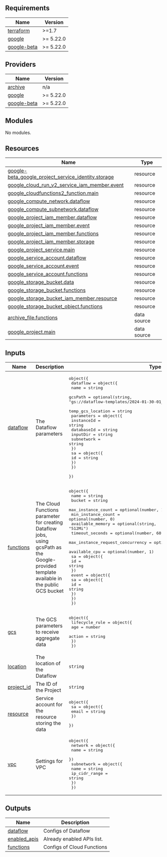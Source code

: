 <!-- BEGIN_TF_DOCS -->
## Requirements

| Name | Version |
|------|---------|
| <a name="requirement_terraform"></a> [terraform](#requirement\_terraform) | >=1.7 |
| <a name="requirement_google"></a> [google](#requirement\_google) | >= 5.22.0 |
| <a name="requirement_google-beta"></a> [google-beta](#requirement\_google-beta) | >= 5.22.0 |

## Providers

| Name | Version |
|------|---------|
| <a name="provider_archive"></a> [archive](#provider\_archive) | n/a |
| <a name="provider_google"></a> [google](#provider\_google) | >= 5.22.0 |
| <a name="provider_google-beta"></a> [google-beta](#provider\_google-beta) | >= 5.22.0 |

## Modules

No modules.

## Resources

| Name | Type |
|------|------|
| [google-beta_google_project_service_identity.storage](https://registry.terraform.io/providers/hashicorp/google/latest/docs/resources/google_project_service_identity) | resource |
| [google_cloud_run_v2_service_iam_member.event](https://registry.terraform.io/providers/hashicorp/google/latest/docs/resources/cloud_run_v2_service_iam_member) | resource |
| [google_cloudfunctions2_function.main](https://registry.terraform.io/providers/hashicorp/google/latest/docs/resources/cloudfunctions2_function) | resource |
| [google_compute_network.dataflow](https://registry.terraform.io/providers/hashicorp/google/latest/docs/resources/compute_network) | resource |
| [google_compute_subnetwork.dataflow](https://registry.terraform.io/providers/hashicorp/google/latest/docs/resources/compute_subnetwork) | resource |
| [google_project_iam_member.dataflow](https://registry.terraform.io/providers/hashicorp/google/latest/docs/resources/project_iam_member) | resource |
| [google_project_iam_member.event](https://registry.terraform.io/providers/hashicorp/google/latest/docs/resources/project_iam_member) | resource |
| [google_project_iam_member.functions](https://registry.terraform.io/providers/hashicorp/google/latest/docs/resources/project_iam_member) | resource |
| [google_project_iam_member.storage](https://registry.terraform.io/providers/hashicorp/google/latest/docs/resources/project_iam_member) | resource |
| [google_project_service.main](https://registry.terraform.io/providers/hashicorp/google/latest/docs/resources/project_service) | resource |
| [google_service_account.dataflow](https://registry.terraform.io/providers/hashicorp/google/latest/docs/resources/service_account) | resource |
| [google_service_account.event](https://registry.terraform.io/providers/hashicorp/google/latest/docs/resources/service_account) | resource |
| [google_service_account.functions](https://registry.terraform.io/providers/hashicorp/google/latest/docs/resources/service_account) | resource |
| [google_storage_bucket.data](https://registry.terraform.io/providers/hashicorp/google/latest/docs/resources/storage_bucket) | resource |
| [google_storage_bucket.functions](https://registry.terraform.io/providers/hashicorp/google/latest/docs/resources/storage_bucket) | resource |
| [google_storage_bucket_iam_member.resource](https://registry.terraform.io/providers/hashicorp/google/latest/docs/resources/storage_bucket_iam_member) | resource |
| [google_storage_bucket_object.functions](https://registry.terraform.io/providers/hashicorp/google/latest/docs/resources/storage_bucket_object) | resource |
| [archive_file.functions](https://registry.terraform.io/providers/hashicorp/archive/latest/docs/data-sources/file) | data source |
| [google_project.main](https://registry.terraform.io/providers/hashicorp/google/latest/docs/data-sources/project) | data source |

## Inputs

| Name | Description | Type | Default | Required |
|------|-------------|------|---------|:--------:|
| <a name="input_dataflow"></a> [dataflow](#input\_dataflow) | The Dataflow parameters | <pre>object({<br/>    dataflow = object({<br/>      name              = string<br/>      gcsPath           = optional(string, "gs://dataflow-templates/2024-01-30-01_RC00/GCS_Avro_to_Cloud_Spanner")<br/>      temp_gcs_location = string<br/>      parameters = object({<br/>        instanceId = string<br/>        databaseId = string<br/>        inputDir   = string<br/>        subnetwork = string<br/>      })<br/>      sa = object({<br/>        id = string<br/>      })<br/>    })<br/>  })</pre> | n/a | yes |
| <a name="input_functions"></a> [functions](#input\_functions) | The Cloud Functions parameter for creating Dataflow jobs,<br/>    using gcsPath as the Google-provided template available in the public GCS bucket | <pre>object({<br/>    name                             = string<br/>    bucket                           = string<br/>    max_instance_count               = optional(number, 1)<br/>    min_instance_count               = optional(number, 0)<br/>    available_memory                 = optional(string, "512Mi")<br/>    timeout_seconds                  = optional(number, 60)<br/>    max_instance_request_concurrency = optional(number, 80)<br/>    available_cpu                    = optional(number, 1)<br/>    sa = object({<br/>      id = string<br/>    })<br/>    event = object({<br/>      sa = object({<br/>        id = string<br/>      })<br/>    })<br/>  })</pre> | n/a | yes |
| <a name="input_gcs"></a> [gcs](#input\_gcs) | The GCS parameters to receive aggregate data | <pre>object({<br/>    lifecycle_rule = object({<br/>      age    = number<br/>      action = string<br/>    })<br/>  })</pre> | <pre>{<br/>  "lifecycle_rule": {<br/>    "action": "Delete",<br/>    "age": 90<br/>  }<br/>}</pre> | no |
| <a name="input_location"></a> [location](#input\_location) | The location of the Dataflow | `string` | n/a | yes |
| <a name="input_project_id"></a> [project\_id](#input\_project\_id) | The ID of the Project | `string` | n/a | yes |
| <a name="input_resource"></a> [resource](#input\_resource) | Service account for the resource storing the data | <pre>object({<br/>    sa = object({<br/>      email = string<br/>    })<br/>  })</pre> | n/a | yes |
| <a name="input_vpc"></a> [vpc](#input\_vpc) | Settings for VPC | <pre>object({<br/>    network = object({<br/>      name = string<br/>    })<br/>    subnetwork = object({<br/>      name          = string<br/>      ip_cidr_range = string<br/>    })<br/>  })</pre> | n/a | yes |

## Outputs

| Name | Description |
|------|-------------|
| <a name="output_dataflow"></a> [dataflow](#output\_dataflow) | Configs of Dataflow |
| <a name="output_enabled_apis"></a> [enabled\_apis](#output\_enabled\_apis) | Already enabled APIs list. |
| <a name="output_functions"></a> [functions](#output\_functions) | Configs of Cloud Functions |
<!-- END_TF_DOCS -->
